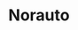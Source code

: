 ---
title: "Norauto"
url: /alcala-de-henares/norauto-via-complutense/
shop: reparación de automóviles
---